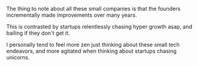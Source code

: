 The thing to note about all these small companies is that the founders incrementally made improvements over many years.

This is contrasted by startups relentlessly chasing hyper growth asap, and bailing if they don't get it.

I personally tend to feel more zen just thinking about these small tech endeavors, and more agitated when thinking about startups chasing unicorns.
